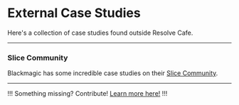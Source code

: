 # External Case Studies

Here's a collection of case studies found outside Resolve Cafe.

---

### Slice Community

Blackmagic has some incredible case studies on their [Slice Community](https://www.splicecommunity.com).

---

!!!
Something missing? Contribute! [Learn more here!](/contribute/)
!!!